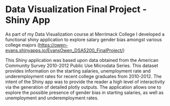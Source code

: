 # Data Visualization Final Project - Shiny App

As part of my Data Visualization course at Merrimack College I developed a functional shiny application to explore salary gender bias amongst various college majors 
(https://owen-evans.shinyapps.io/EvansOwen_DSA5200_FinalProject/)

This Shiny application was based upon data obtained from the American Community Survey 2010-2012 Public Use Microdata Series. This dataset provides information on the starting salaries, unemployment rate and underemployment rates for recent college graduates from 2010-2012.   The intent of the Shiny app was to provide the reader a high level of interactivity via the generation of detailed plotly outputs.    The application allows one to explore the possible presence of gender bias in starting salaries, as well as unemployment and underemployment rates. 

#
